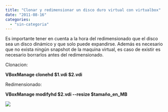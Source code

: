 ```yaml
---
title: "Clonar y redimensionar un disco duro virtual con virtualbox"
date: "2011-08-16"
categories: 
  - "sin-categoria"
---
```


Es importante tener en cuenta a la hora del redimensionado que el disco sea un disco dinámico y que solo puede expandirse. Además es necesario que no exista ningún snapshot de la maquina virtual, es caso de existir es necesario borrarlos antes del redimensionado.  
  
Clonacion:  
  
**VBoxManage clonehd $1.vdi $2.vdi**  
  
Redimensionado:  
  
**VBoxManage modifyhd $2.vdi --resize $tamaño\_en\_MB**

![](https://blogger.googleusercontent.com/tracker/3262098284547378612-7423038765042317544?l=tablondesastre.blogspot.com)
